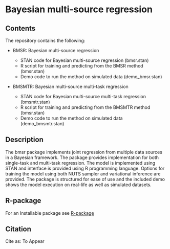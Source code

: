 # Bayesian multi-source regression

## Contents
The repository contains the following:

* BMSR: Bayesian multi-source regression
	* STAN code for Bayesian multi-source regression (bmsr.stan)
	* R script for training and predicting from the BMSR method (bmsr.stan)
	* Demo code to run the method on simulated data (demo_bmsr.stan)
 
* BMSMTR: Bayesian multi-source multi-task regression
	* STAN code for Bayesian multi-source multi-task regression (bmsmtr.stan)
	* R script for training and predicting from the BMSMTR method (bmsr.stan)
	* Demo code to run the method on simulated data (demo_bmsmtr.stan)

## Description
The bmsr package implements joint regression from multiple data sources in a Bayesian framework. The package provides implementation for both single-task and multi-task regression. The model is implemented using STAN and interface is provided using R programming language. Options for training the model using both NUTS sampler and variational inference are provided. The package is structured for ease of use and the included demo shows the model execution on real-life as well as simulated datasets.

## R-package
For an Installable package see [R-package](https://github.com/suleimank/bmsr) 

## Citation
Cite as: To Appear <citation information comes here>
